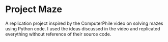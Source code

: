 # Project Maze
 A replication project inspired by the ComputerPhile video on solving mazes using Python code. I used the ideas discussed in the video and replicated everything without reference of their source code.
